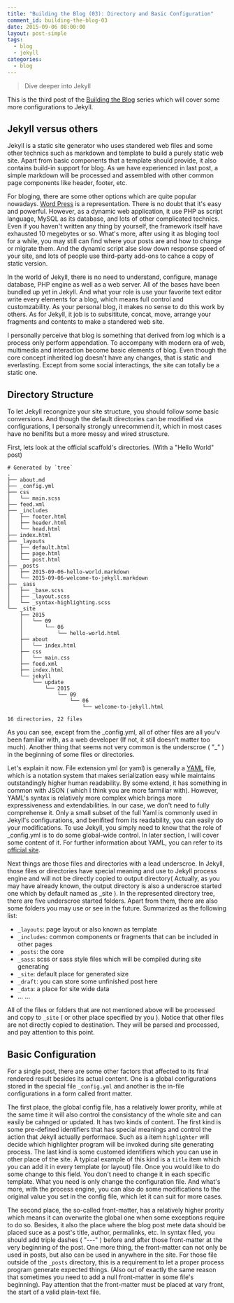 ```yaml
---
title: "Building the Blog (03): Directory and Basic Configuration"
comment_id: building-the-blog-03
date: 2015-09-06 08:00:00
layout: post-simple
tags:
  - blog
  - jekyll
categories:
  - blog
---
```


> Dive deeper into Jekyll

This is the third post of the [Building the Blog][] series which will cover
some more configurations to Jekyll. 

<!-- more -->

Jekyll versus others
--------------------

Jekyll is a static site generator who uses standered web files and some other 
technics such as markdown and template to build a purely static web site. Apart from 
basic components that a template should provide, it also contains build-in support 
for blog. As we have experienced in last post, a simple markdown will be processed
 and assembled with other common page components like header, footer, etc.

For bloging, there are some other options which are quite popular nowadays. [Word Press][] 
is a representation. There is no doubt that it's easy and powerful. However, as a dynamic 
web application, it use PHP as script language, MySQL as its database, and lots of other 
complicated technics. Even if you haven't written any thing by yourself, the framework itself
have exhausted 10 megebytes or so. What's more, after using it as bloging tool
 for a while, you may still can find where your posts are and how to change or migrate them.
And the dynamic script alse slow down response speed of your site, and lots of people use 
third-party add-ons to cahce a copy of static version.

In the world of Jekyll, there is no need to understand, configure, manage database, PHP engine
as well as a web server. All of the bases have been bundled up yet in Jekyll. And what your role
is use your favorite text editor write every elements for a blog, which means full control and customzability. As your personal blog, it makes no sense to do this work by others.
As for Jekyll, it job is to subsititute, concat, move, arrange your fragments and contents to make 
a standered web site. 

I personally perceive that blog is something that derived from log which is a process only
perform appendation. To accompany with modern era of web, multimedia and interaction become 
basic elements of blog. Even though the core concept inherited log doesn't have any changes, 
that is static and everlasting. Except from some social interactings, the site can totally be
a static one.


Directory Structure
-------------------

To let Jekyll recongnize your site structure, you should follow some basic conversions. And though 
the default directories can be modified via configurations, I personally strongly unrecommend it, 
which in most cases have no benifits but a more messy and wired struscture.

First, lets look at the official scaffold's directories. (With a "Hello World" post)

```
# Generated by `tree`
.
├── about.md
├── _config.yml
├── css
│   └── main.scss
├── feed.xml
├── _includes
│   ├── footer.html
│   ├── header.html
│   └── head.html
├── index.html
├── _layouts
│   ├── default.html
│   ├── page.html
│   └── post.html
├── _posts
│   ├── 2015-09-06-hello-world.markdown
│   └── 2015-09-06-welcome-to-jekyll.markdown
├── _sass
│   ├── _base.scss
│   ├── _layout.scss
│   └── _syntax-highlighting.scss
└── _site
    ├── 2015
    │   └── 09
    │       └── 06
    │           └── hello-world.html
    ├── about
    │   └── index.html
    ├── css
    │   └── main.css
    ├── feed.xml
    ├── index.html
    └── jekyll
        └── update
            └── 2015
                └── 09
                    └── 06
                        └── welcome-to-jekyll.html

16 directories, 22 files
```
As you can see, except from the \_config.yml, all of other files are all you\'v
been familiar with, as a web developer (If not, it still doesn't matter too much).
Another thing that seems not very common is the underscroe ( "\_" ) in the beginning of some
files or directories. 

Let's explain it now. File extension yml (or yaml) is generally a [YAML][] file, which is 
a notation system that makes serialization easy while maintains outstandingly higher
human readability. By some extend, it has something in common with JSON ( which I think
you are more farmiliar with). However, YAML\'s syntax is relatively more complex which brings 
more expressiveness and extendabilities. In our case, we don't need to fully comprehense 
it. Only a small subset of the full Yaml is commonly used in Jekyll's configurations, and 
benifited from its readability, you can easily do your modifications. To use Jekyll,
 you simply need to know that the role of _config.yml is to do some global-wide control. In later
section, I will cover some content of it. For further information about YAML, you can refer to 
its [official site][YAML].

Next things are those files and directories with a lead underscroe. In Jekyll, those files or
directories have special meaning and use to Jekyll process engine and will not be directly copied
to output directory( Actually, as you may have already known, the output directory is also a 
underscroe started one which by default named as _site ). In the represented directory tree,
there are five underscroe started folders. Apart from them, there are also some folders you may 
use or see in the future. Summarized as the following list:

* `_layouts`: page layout or also known as template
* `_includes`: common components or fragments that can be included in other pages
* `_posts`: the core
* `_sass`: scss or sass style files which will be compiled during site generating
* `_site`: default place for generated size
* `_draft`: you can store some unfinished post here
* `_data`: a place for site wide data
* ... ...

All of the files or folders that are not mentioned above will be processed and copy to
 `_site` ( or other place specified by you ). Notice that other files are not
  directly copied to destination. They will be parsed and processed, and pay attention to
this point.

Basic Configuration
-------------------

For a single post, there are some other factors that affected to its final rendered result
besides its actual content. One is a global configurations stored in the special file
 `_config.yml` and another is the in-file configurations in a form called front matter. 

The first place, the global config file, has a relatively lower prority, while at the same 
time it will also control the consistancy of the whole site and can easily be cahnged or
updated. It has two kinds of content. The first kind is some pre-defined identifiers that
 has special meanings and control the action that Jekyll actually performace. Such as a
item `highlighter` will decide which highlighter program will be invoked during site
generating process. The last kind is some customed identifiers which you can use in other place
of the site. A typical example of this kind is a `title` item which you can add it in every
template (or layout) file. Once you would like to do some change to this field. You don't need to change it in each specific template. What you need is only change the configuration file.
And what's more, with the process engine, you can also do some modifications to the original 
value you set in the config file, which let it can suit for more cases.

The second place, the so-called front-matter, has a relatively higher prority which means it
can overwrite the global one when some exceptions require to do so. Besides, it also the place
where the blog post mete data should be placed suce as a post's title, author, permalinks, etc.
In syntax filed, you should add triple dashes ( "---" ) before and after those front-matter
 at the very beginning of the post. One more thing, the front-matter can not only be used in posts,
 but also can be used in anywhere in the site. For those file outside of the `_posts` directory,
 this is a requirement to let a proper process program generate expected things. (Also out of
exactly the same reason that sometimes you need to add a null front-matter in some file's beginning).
Pay attention that the front-matter must be placed at vary front, the start of a valid
 plain-text file.

[Building the blog]: /series/Building-the-blog

[YAML]: http://yaml.org/

[Word Press]: https://wordpress.org/